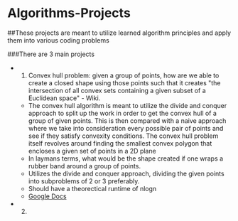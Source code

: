 # Algorithms-Projects
##These projects are meant to utilize learned algorithm principles and apply them into various coding problems

###There are 3 main projects
- 1. Convex hull problem: given a group of points, how are we able to create a closed shape using those points such that it creates "the intersection of all convex sets containing a given subset of a Euclidean space" - Wiki.
  - The convex hull algorithm is meant to utilize the divide and conquer approach to split up the work in order to get the convex hull of a group of given points. This is then compared with a naive approach where we take into consideration every      possible pair of points and see if they satisfy convexity conditions. The convex hull problem itself revolves around finding the smallest convex polygon that encloses a given set of points in a 2D plane
  -  In laymans terms, what would be the shape created if one wraps a rubber band around a group of points.
  -  Utilizes the divide and conquer approach, dividing the given points into subproblems of 2 or 3 preferably. 
  -  Should have a theorectical runtime of nlogn
  -  [Google Docs](https://docs.google.com/document/d/1AeBn_ufy2NXda0Ij5n7mWwq5LuSZ-Va_t9op4bTcUuA/edit?usp=sharing)
  
 
- 2. 
